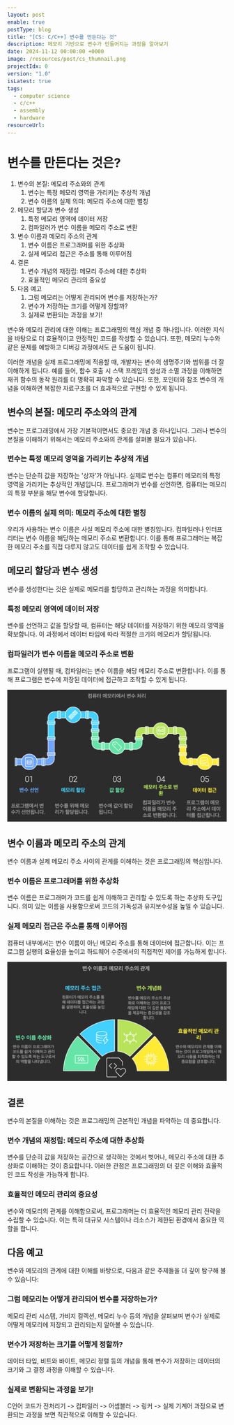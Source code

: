 ```yaml
---
layout: post
enable: true
postType: blog
title: "[CS: C/C++] 변수를 만든다는 것"
description: 메모리 기반으로 변수가 만들어지는 과정을 알아보기
date: 2024-11-12 00:00:00 +0000
image: /resources/post/cs_thumnail.png
projectIdx: 0
version: "1.0"
isLatest: true
tags:
  - computer science
  - c/c++
  - assembly
  - hardware
resourceUrl:
---
```


# 변수를 만든다는 것은?

1. 변수의 본질: 메모리 주소와의 관계
    1. 변수는 특정 메모리 영역을 가리키는 추상적 개념
    2. 변수 이름의 실제 의미: 메모리 주소에 대한 별칭
2. 메모리 할당과 변수 생성
    1. 특정 메모리 영역에 데이터 저장
    2. 컴파일러가 변수 이름을 메모리 주소로 변환
3. 변수 이름과 메모리 주소의 관계
    1. 변수 이름은 프로그래머를 위한 추상화
    2. 실제 메모리 접근은 주소를 통해 이루어짐
4. 결론
    1. 변수 개념의 재정립: 메모리 주소에 대한 추상화
    2. 효율적인 메모리 관리의 중요성
5. 다음 예고
    1. 그럼 메모리는 어떻게 관리되어 변수를 저장하는가?
    2. 변수가 저장하는 크기를 어떻게 정할까?
    3. 실제로 변환되는 과정을 보기!

변수와 메모리 관리에 대한 이해는 프로그래밍의 핵심 개념 중 하나입니다. 이러한 지식을 바탕으로 더 효율적이고 안정적인 코드를 작성할 수 있습니다. 또한, 메모리 누수와 같은 문제를 예방하고 디버깅 과정에서도 큰 도움이 됩니다.

이러한 개념을 실제 프로그래밍에 적용할 때, 개발자는 변수의 생명주기와 범위를 더 잘 이해하게 됩니다. 예를 들어, 함수 호출 시 스택 프레임의 생성과 소멸 과정을 이해하면 재귀 함수의 동작 원리를 더 명확히 파악할 수 있습니다. 또한, 포인터와 참조 변수의 개념을 이해하면 복잡한 자료구조를 더 효과적으로 구현할 수 있게 됩니다.

## 변수의 본질: 메모리 주소와의 관계

변수는 프로그래밍에서 가장 기본적이면서도 중요한 개념 중 하나입니다. 그러나 변수의 본질을 이해하기 위해서는 메모리 주소와의 관계를 살펴볼 필요가 있습니다.

### 변수는 특정 메모리 영역을 가리키는 추상적 개념

변수는 단순히 값을 저장하는 '상자'가 아닙니다. 실제로 변수는 컴퓨터 메모리의 특정 영역을 가리키는 추상적인 개념입니다. 프로그래머가 변수를 선언하면, 컴퓨터는 메모리의 특정 부분을 해당 변수에 할당합니다.

### 변수 이름의 실제 의미: 메모리 주소에 대한 별칭

우리가 사용하는 변수 이름은 사실 메모리 주소에 대한 별칭입니다. 컴파일러나 인터프리터는 변수 이름을 해당하는 메모리 주소로 변환합니다. 이를 통해 프로그래머는 복잡한 메모리 주소를 직접 다루지 않고도 데이터를 쉽게 조작할 수 있습니다.

## 메모리 할당과 변수 생성

변수를 생성한다는 것은 실제로 메모리를 할당하고 관리하는 과정을 의미합니다.

### 특정 메모리 영역에 데이터 저장

변수를 선언하고 값을 할당할 때, 컴퓨터는 해당 데이터를 저장하기 위한 메모리 영역을 확보합니다. 이 과정에서 데이터 타입에 따라 적절한 크기의 메모리가 할당됩니다.

### 컴파일러가 변수 이름을 메모리 주소로 변환

프로그램이 실행될 때, 컴파일러는 변수 이름을 해당 메모리 주소로 변환합니다. 이를 통해 프로그램은 변수에 저장된 데이터에 접근하고 조작할 수 있게 됩니다.

![napkin-selection](/resources/post/2024-11-12-cs-about-make-variable/napkin-selection.png)

## 변수 이름과 메모리 주소의 관계

변수 이름과 실제 메모리 주소 사이의 관계를 이해하는 것은 프로그래밍의 핵심입니다.

### 변수 이름은 프로그래머를 위한 추상화

변수 이름은 프로그래머가 코드를 쉽게 이해하고 관리할 수 있도록 하는 추상화 도구입니다. 의미 있는 이름을 사용함으로써 코드의 가독성과 유지보수성을 높일 수 있습니다.

### 실제 메모리 접근은 주소를 통해 이루어짐

컴퓨터 내부에서는 변수 이름이 아닌 메모리 주소를 통해 데이터에 접근합니다. 이는 프로그램 실행의 효율성을 높이고 하드웨어 수준에서의 직접적인 제어를 가능하게 합니다.

![napkin-selection-3](/resources/post/2024-11-12-cs-about-make-variable/napkin-selection-3.png)

## 결론

변수의 본질을 이해하는 것은 프로그래밍의 근본적인 개념을 파악하는 데 중요합니다.

### 변수 개념의 재정립: 메모리 주소에 대한 추상화

변수를 단순히 값을 저장하는 공간으로 생각하는 것에서 벗어나, 메모리 주소에 대한 추상화로 이해하는 것이 중요합니다. 이러한 관점은 프로그래밍의 더 깊은 이해와 효율적인 코드 작성을 가능하게 합니다.

### 효율적인 메모리 관리의 중요성

변수와 메모리의 관계를 이해함으로써, 프로그래머는 더 효율적인 메모리 관리 전략을 수립할 수 있습니다. 이는 특히 대규모 시스템이나 리소스가 제한된 환경에서 중요한 역할을 합니다.

## 다음 예고

변수와 메모리의 관계에 대한 이해를 바탕으로, 다음과 같은 주제들을 더 깊이 탐구해 볼 수 있습니다:

### 그럼 메모리는 어떻게 관리되어 변수를 저장하는가?

메모리 관리 시스템, 가비지 컬렉션, 메모리 누수 등의 개념을 살펴보며 변수가 실제로 어떻게 메모리에 저장되고 관리되는지 알아볼 수 있습니다.

### 변수가 저장하는 크기를 어떻게 정할까?

데이터 타입, 비트와 바이트, 메모리 정렬 등의 개념을 통해 변수가 저장하는 데이터의 크기와 그 결정 과정을 이해할 수 있습니다.

### 실제로 변환되는 과정을 보기!

C언어 코드가 전처리기 -> 컴파일러 -> 어셈블러 -> 링커 -> 실제 기계어 과정으로 변환되는 과정을 보면 직관적으로 이해할 수 있습니다.